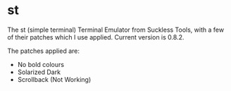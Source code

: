 # st
The st (simple terminal) Terminal Emulator from Suckless Tools, with a few of their patches which I use applied. Current version is 0.8.2.

The patches applied are:
* No bold colours
* Solarized Dark
* Scrollback (Not Working)
